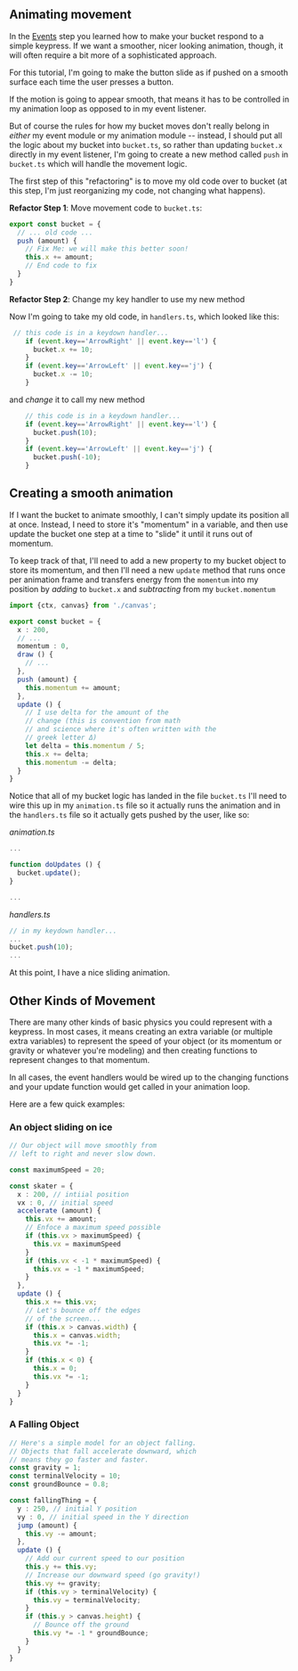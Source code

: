 ## Animating movement

In the [Events](./events.md) step you learned how to make your bucket respond to a simple keypress. If we want a smoother, nicer looking animation, though, it will often require a bit more of a sophisticated approach.

For this tutorial, I'm going to make the button slide as if pushed on a smooth surface each time the user presses a button.

If the motion is going to appear smooth, that means it has to be controlled in my animation loop as opposed to in my event listener.

But of course the rules for how my bucket moves don't really belong in *either* my event module or my animation module -- instead, I should put all the logic about my bucket into `bucket.ts`, so rather than updating `bucket.x` directly in my event listener, I'm going to create a new method called `push` in `bucket.ts` which will handle the movement logic.

The first step of this "refactoring" is to move my old code over to bucket (at this step, I'm just reorganizing my code, not changing what happens). 

**Refactor Step 1**: Move movement code to  `bucket.ts`:

```typescript
export const bucket = {
  // ... old code ...
  push (amount) {
    // Fix Me: we will make this better soon!
    this.x += amount;
    // End code to fix
  }
}
```

**Refactor Step 2**: Change my key handler to use my new method

Now I'm going to take my old code, in `handlers.ts`, which looked like this:

```typescript
 // this code is in a keydown handler...
    if (event.key=='ArrowRight' || event.key=='l') {
      bucket.x += 10;
    }
    if (event.key=='ArrowLeft' || event.key=='j') {
      bucket.x -= 10;
    }
```

and *change* it to call my new method

```typescript
    // this code is in a keydown handler...
    if (event.key=='ArrowRight' || event.key=='l') {
      bucket.push(10);
    }
    if (event.key=='ArrowLeft' || event.key=='j') {
      bucket.push(-10);
    }
```

## Creating a smooth animation

If I want the bucket to animate smoothly, I can't simply update its position all at once. Instead, I need to store it's "momentum" in a variable, and then use update the bucket one step at a time to "slide" it until it runs out of momentum.

To keep track of that, I'll need to add a new property to my bucket object to store its momentum, and then I'll need a new `update` method that runs once per animation frame and transfers energy from the `momentum` into my position by *adding* to `bucket.x` and *subtracting* from my `bucket.momentum`

```typescript
import {ctx, canvas} from './canvas';

export const bucket = {
  x : 200,
  // ...
  momentum : 0,
  draw () {        
    // ...
  },
  push (amount) {
    this.momentum += amount;    
  },
  update () {    
    // I use delta for the amount of the 
    // change (this is convention from math
    // and science where it's often written with the
    // greek letter Δ)
    let delta = this.momentum / 5;
    this.x += delta;
    this.momentum -= delta;
  }
}
```

Notice that all of my bucket logic has landed in the file `bucket.ts`  I'll need to wire this up in my `animation.ts` file so it actually runs the animation and in the `handlers.ts` file so it actually gets pushed by the user, like so:

*animation.ts*
```typescript
...

function doUpdates () {
  bucket.update();
}

...
```

*handlers.ts*

```typescript
// in my keydown handler...
...
bucket.push(10);
...
```

At this point, I have a nice sliding animation.

## Other Kinds of Movement

There are many other kinds of basic physics you could represent with a keypress. In most cases, it means creating an extra variable (or multiple extra variables) to represent the speed of your object (or its momentum or gravity or whatever you're modeling) and then creating functions to represent changes to that momentum.

In all cases, the event handlers would be wired up to the changing functions and your update function would get called in your animation loop.

Here are a few quick examples:

### An object sliding on ice
```typescript
// Our object will move smoothly from 
// left to right and never slow down.

const maximumSpeed = 20;

const skater = {
  x : 200, // intiial position
  vx : 0, // initial speed
  accelerate (amount) {
    this.vx += amount;
    // Enfoce a maximum speed possible
    if (this.vx > maximumSpeed) {
      this.vx = maximumSpeed
    }
    if (this.vx < -1 * maximumSpeed) {
      this.vx = -1 * maximumSpeed;
    }
  },
  update () {
    this.x += this.vx;
    // Let's bounce off the edges
    // of the screen...
    if (this.x > canvas.width) {
      this.x = canvas.width;
      this.vx *= -1;
    }
    if (this.x < 0) {
      this.x = 0;
      this.vx *= -1;
    }
  }
}
```

### A Falling Object

```typescript
// Here's a simple model for an object falling.
// Objects that fall accelerate downward, which
// means they go faster and faster.
const gravity = 1;
const terminalVelocity = 10;
const groundBounce = 0.8;

const fallingThing = {
  y : 250, // initial Y position
  vy : 0, // initial speed in the Y direction
  jump (amount) {
    this.vy -= amount; 
  },
  update () {
    // Add our current speed to our position
    this.y += this.vy;
    // Increase our downward speed (go gravity!)
    this.vy += gravity;
    if (this.vy > terminalVelocity) {
      this.vy = terminalVelocity;
    }
    if (this.y > canvas.height) {
      // Bounce off the ground
      this.vy *= -1 * groundBounce;
    }
  }
}
```

